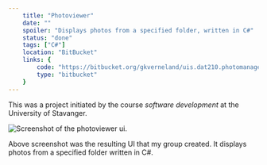 ```yaml
---
    title: "Photoviewer"
    date: ""
    spoiler: "Displays photos from a specified folder, written in C#"
    status: "done"
    tags: ["C#"]
    location: "BitBucket"
    links: {
        code: "https://bitbucket.org/gkverneland/uis.dat210.photomanager",
        type: "bitbucket"
    }
---
```


This was a project initiated by the course _software development_ at the University of Stavanger.

![Screenshot of the photoviewer ui.](./img/photoviewer.png "Photoviewer UI")

Above screenshot was the resulting UI that my group created. It displays photos from a specified folder written in C#.
